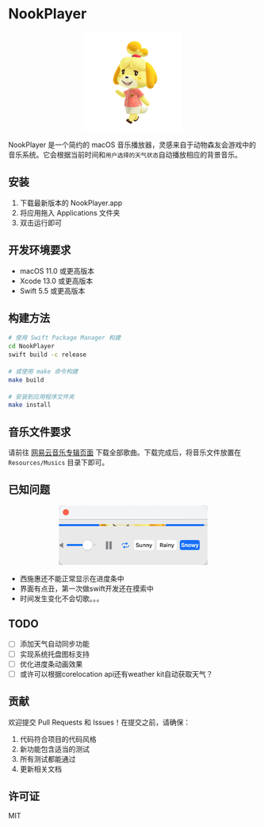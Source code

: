 # NookPlayer

<p align="center">
    <img src="bar.png" alt="NookPlayer Icon" width="200">
</p>

NookPlayer 是一个简约的 macOS 音乐播放器，灵感来自于动物森友会游戏中的音乐系统。它会根据当前时间和`用户选择的天气状态`自动播放相应的背景音乐。


## 安装

1. 下载最新版本的 NookPlayer.app
2. 将应用拖入 Applications 文件夹
3. 双击运行即可

## 开发环境要求

- macOS 11.0 或更高版本
- Xcode 13.0 或更高版本
- Swift 5.5 或更高版本

## 构建方法

```bash
# 使用 Swift Package Manager 构建
cd NookPlayer
swift build -c release

# 或使用 make 命令构建
make build

# 安装到应用程序文件夹
make install
```
## 音乐文件要求

请前往 [网易云音乐专辑页面](https://music.163.com/album?id=86816962&userid=266593691) 下载全部歌曲。下载完成后，将音乐文件放置在 `Resources/Musics` 目录下即可。

## 已知问题
<p align="center">
    <img src="bug.jpg" alt="bug pic" width="300">
</p>

 - 西施惠还不能正常显示在进度条中
 - 界面有点丑，第一次做swift开发还在摸索中
 - 时间发生变化不会切歌。。。

## TODO

 - [ ] 添加天气自动同步功能
 - [ ] 实现系统托盘图标支持
 - [ ] 优化进度条动画效果
 - [ ] 或许可以根据corelocation api还有weather kit自动获取天气？

## 贡献

欢迎提交 Pull Requests 和 Issues！在提交之前，请确保：

1. 代码符合项目的代码风格
2. 新功能包含适当的测试
3. 所有测试都能通过
4. 更新相关文档

## 许可证
MIT